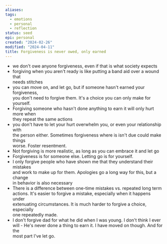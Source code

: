 ```yaml
---
aliases: 
tags:
  - emotions
  - personal
  - reflection
status: seed
epi: personal
created: "2024-02-26"
modified: "2024-04-11"
title: Forgiveness is never owed, only earned
---
```


- we don't owe anyone forgiveness, even if that is what society expects
- forgiving when you aren't ready is like putting a band aid over a wound that  
  needs stitches
- you can move on, and let go, but if someone hasn't earned your forgiveness,  
  you don't need to forgive them. It's a choice you can only make for yourself.
- Forgiving someone who hasn't done anything to earn it will only hurt more when  
  they repeat the same actions
- you don't have to let your hurt overwhelm you, or even your relationship with  
  the person either. Sometimes forgiveness where is isn't due could make things  
  worse. Foster resentment.
- Not forgiving is more realistic, as long as you can embrace it and let go
- Forgiveness is for someone else. Letting go is for yourself.
- I only forgive people who have shown me that they understand their mistakes  
  and work to make up for them. Apologies go a long way for this, but a change  
  in behavior is also necessary
- There is a difference between one-time mistakes vs. repeated long term  
  actions. It's easier to forgive a mistake, especially when it happens under  
  extenuating circumstances. It is much harder to forgive a choice, especially  
  one repeatedly made.
- I don't forgive dad for what he did when I was young. I don't think I ever  
  will - He's never done a thing to earn it. I have moved on though. And for the  
  most part I've let go.
